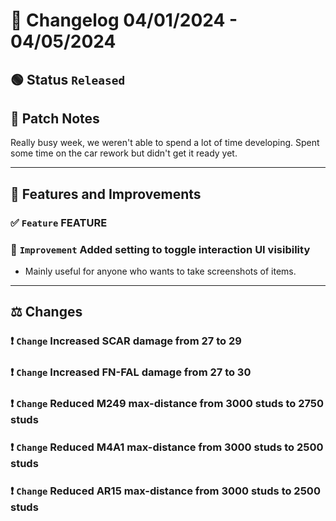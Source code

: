 # :bookmark_tabs:  Changelog 04/01/2024 - 04/05/2024

## :green_circle: Status `Released`

## :speech_balloon: Patch Notes
Really busy week, we weren't able to spend a lot of time developing. Spent some time on the car rework but didn't get it ready yet.

________

## :loudspeaker: Features and Improvements


### :white_check_mark: `Feature` FEATURE

### :arrow_up_small: `Improvement` Added setting to toggle interaction UI visibility
- Mainly useful for anyone who wants to take screenshots of items.

________

## :balance_scale: Changes

### :exclamation: `Change` Increased SCAR damage from 27 to 29
### :exclamation: `Change` Increased FN-FAL damage from 27 to 30
### :exclamation: `Change` Reduced M249 max-distance from 3000 studs to 2750 studs
### :exclamation: `Change` Reduced M4A1 max-distance from 3000 studs to 2500 studs
### :exclamation: `Change` Reduced AR15 max-distance from 3000 studs to 2500 studs

